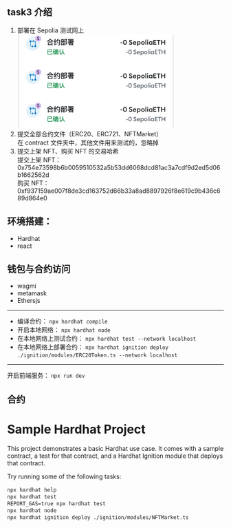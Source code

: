 ## task3 介绍

1. 部署在 Sepolia 测试网上
   ![bind-wallet](./readme/deploy.png "deploy")
2. 提交全部合约文件（ERC20、ERC721、NFTMarket）  
   在 contract 文件夹中，其他文件用来测试的，忽略掉
3. 提交上架 NFT、购买 NFT 的交易哈希  
   提交上架 NFT： 0x754e73598b6b0059510532a5b53dd6068dcd81ac3a7cdf9d2ed5d06b1662562d  
   购买 NFT： 0xf937159ae007f8de3cd163752d66b33a8ad8897926f8e619c9b436c689d864e0

## 环境搭建：

- Hardhat
- react

## 钱包与合约访问

- wagmi
- metamask
- Ethersjs

---

- 编译合约：
  `npx hardhat compile`
- 开启本地网络：
  `npx hardhat node`
- 在本地网络上测试合约：
  `npx hardhat test --network localhost`
- 在本地网络上部署合约：
  `npx hardhat ignition deploy ./ignition/modules/ERC20Token.ts --network localhost`

---

开启前端服务：
`npx run dev`

## 合约

# Sample Hardhat Project

This project demonstrates a basic Hardhat use case. It comes with a sample contract, a test for that contract, and a Hardhat Ignition module that deploys that contract.

Try running some of the following tasks:

```shell
npx hardhat help
npx hardhat test
REPORT_GAS=true npx hardhat test
npx hardhat node
npx hardhat ignition deploy ./ignition/modules/NFTMarket.ts
```
